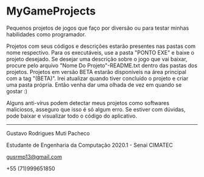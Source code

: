 # MyGameProjects
Pequenos projetos de jogos que faço por diversão ou para testar minhas habilidades como programador.

Projetos com seus códigos e descrições estarão presentes nas pastas com nome respectivo. Para os executáveis, use a pasta "PONTO EXE" e baixe o projeto desejado. Se desejar uma descrição sobre o jogo que vai baixar, procure pelo arquivo "Nome Do Projeto"-README.txt dentro das pastas dos projetos. Projetos em versão BETA estarão disponíveis na área principal com a tag "(BETA)". Irei atualizar quando tiver concluído o projeto e criar uma pasta própria. Então venha dar uma olhada de vez em quando se gostar :)

Alguns anti-vírus podem detectar meus projetos como softwares maliciosos, asseguro que isso é só algum erro. Se estiver com dúvidas, pode baixar e visualizar todo o código do aplicativo.

-------------------------------------------------------------

Gustavo Rodrigues Muti Pacheco

Estudante de Engenharia da Computação 2020.1 - Senai CIMATEC

gusrmp13@gmail.com

+55 (71)999651850

